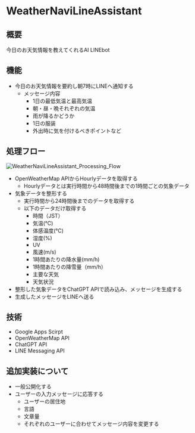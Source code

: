 # WeatherNaviLineAssistant

## 概要
今日のお天気情報を教えてくれるAI LINEbot

## 機能
- 今日のお天気情報を要約し朝7時にLINEへ通知する
  - メッセージ内容
    - 1日の最低気温と最高気温
    - 朝・昼・晩それぞれの気温
    - 雨が降るかどうか
    - 1日の服装
    - 外出時に気を付けるべきポイントなど

## 処理フロー
![WeatherNaviLineAssistant_Processing_Flow](https://github.com/RyutoS2024/WeatherNaviLineAssistant/assets/87289018/1e6773ec-ceee-4d3b-81ab-66646b3b8c50)
- OpenWeatherMap APIからHourlyデータを取得する
  - Hourlyデータとは実行時間から48時間後までの1時間ごとの気象データ
- 気象データを整形する
  - 実行時間から24時間後までのデータを取得する
  - 以下のデータだけ取得する
    - 時間（JST）
    - 気温(℃)
    - 体感温度(℃)
    - 湿度(%)
    - UV
    - 風速(m/s)
    - 1時間あたりの降水量(mm/h)
    - 1時間あたりの降雪量（mm/h）
    - 主要な天気
    - 天気状況
- 整形した気象データをChatGPT APIで読み込み、メッセージを生成する
- 生成したメッセージをLINEへ送る

## 技術
- Google Apps Scirpt
- OpenWeatherMap API
- ChatGPT API
- LINE Messaging API

## 追加実装について
- 一般公開化する
- ユーザーの入力メッセージに応答する
  - ユーザーの居住地
  - 言語
  - 文章量
  - それぞれのユーザーに合わせてメッセージ内容を変更する
